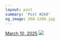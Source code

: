 ```yaml
---
layout: post
summary: 'Post #268'
og_image: 268-1280.jpg
---
```


<p>
  <time>
    <a href="/268">March 10, 2025</a>
  </time>
  <a href="/268">
    <img src="{{ site.assets_url }}/268-640.jpg" srcset="{{ site.assets_url }}/268-320.jpg 320w, {{ site.assets_url }}/268-640.jpg 640w, {{ site.assets_url }}/268-960.jpg 960w, {{ site.assets_url }}/268-1280.jpg 1280w" sizes="(min-width: 700px) 50vw, calc(100vw - 2rem)" />
  </a>
</p>
